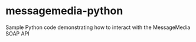 messagemedia-python
===================

Sample Python code demonstrating how to interact with the MessageMedia SOAP API
